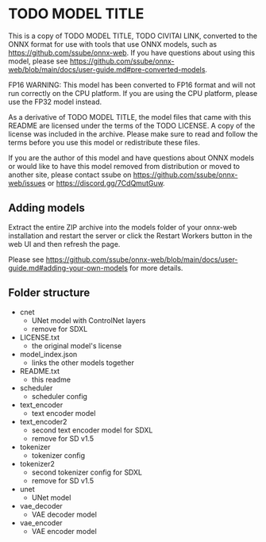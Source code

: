 # TODO MODEL TITLE

This is a copy of TODO MODEL TITLE, TODO CIVITAI LINK, converted to the ONNX format for use with tools that use ONNX models, such
as https://github.com/ssube/onnx-web. If you have questions about using this model, please see
https://github.com/ssube/onnx-web/blob/main/docs/user-guide.md#pre-converted-models.

FP16 WARNING: This model has been converted to FP16 format and will not run correctly on the CPU platform. If you are
using the CPU platform, please use the FP32 model instead.

As a derivative of TODO MODEL TITLE, the model files that came with this README are licensed under the terms of the TODO LICENSE. A copy
of the license was included in the archive. Please make sure to read and follow the terms before you use this model or
redistribute these files.

If you are the author of this model and have questions about ONNX models or would like to have this model removed from
distribution or moved to another site, please contact ssube on https://github.com/ssube/onnx-web/issues or
https://discord.gg/7CdQmutGuw.

## Adding models

Extract the entire ZIP archive into the models folder of your onnx-web installation and restart the server or click the
Restart Workers button in the web UI and then refresh the page.

Please see https://github.com/ssube/onnx-web/blob/main/docs/user-guide.md#adding-your-own-models for more details.

## Folder structure

- cnet
  - UNet model with ControlNet layers
  - remove for SDXL
- LICENSE.txt
  - the original model's license
- model_index.json
  - links the other models together
- README.txt
  - this readme
- scheduler
  - scheduler config
- text_encoder
  - text encoder model
- text_encoder2
  - second text encoder model for SDXL
  - remove for SD v1.5
- tokenizer
  - tokenizer config
- tokenizer2
  - second tokenizer config for SDXL
  - remove for SD v1.5
- unet
  - UNet model
- vae_decoder
  - VAE decoder model
- vae_encoder
  - VAE encoder model
